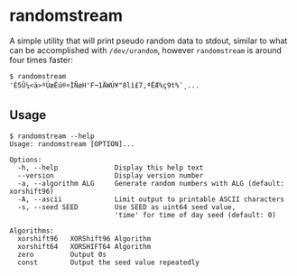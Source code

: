randomstream
============

A simple utility that will print pseudo random data to stdout, similar
to what can be accomplished with `/dev/urandom`, however
`randomstream` is around four times faster:

    $ randomstream
    'É5Û¼<ä>ºÚæÊú®¤ÌÑøH'F¬1ÄWÚ¥"8lì£7,ªËÆ%ç9t%¨¸...


Usage
-----

    $ randomstream --help
    Usage: randomstream [OPTION]...

    Options:
      -h, --help              Display this help text
      --version               Display version number
      -a, --algorithm ALG     Generate random numbers with ALG (default: xorshift96)
      -A, --ascii             Limit output to printable ASCII characters
      -s, --seed SEED         Use SEED as uint64 seed value,
                              'time' for time of day seed (default: 0)

    Algorithms:
      xorshift96   XORShift96 Algorithm
      xorshift64   XORSHIFT64 Algorithm
      zero         Output 0s
      const        Output the seed value repeatedly
